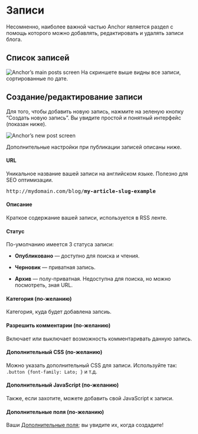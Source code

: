 # Записи

Несомненно, наиболее важной частью Anchor является раздел с помощь которого можно добавлять, редактировать и удалять записи блога.

## Список записей

<span class="screenshot">![Anchor’s main posts screen](/screenshots/posts-list.png)</span>
На скриншете выше видны все записи, сортированные по дате.



## Создание/редактирование записи

Для того, чтобы добавить новую запись, нажмите на зеленую кнопку “Создать новую запись”. Вы увидите простой и понятный интерфейс (показан ниже).

<span class="screenshot">![Anchor’s new post screen](/screenshots/posts-new.png)</span>

Дополнительные настройки при публикации записей описаны ниже.


#### URL

Уникальное название вашей записи на английском языке.
Полезно для SEO оптимизации.

<pre><span class="comment">http://mydomain.com/blog/</span><b>my-article-slug-example</b></pre>

#### Описание

Краткое содержание вашей записи, используется в RSS ленте.

#### Статус

По-умолчанию имеется 3 статуса записи:

-	**Опубликовано** — доступно для поиска и чтения.

-	**Черновик** — приватная запись.

-	**Архив** — полу-приватная. Недоступна для поиска, но можно посмотреть, зная URL.

#### Категория (по-желанию)

Категория, куда будет добавлена запсиь.

#### Разрешить комментарии (по-желанию)

Включает или выключает возможность комментаривать данную запись.

#### Дополнительный CSS (по-желанию)

Можно указать дополнительный CSS для записи. Используйте так: `.button {font-family: Lato; }` и т.д.

#### Дополнительный  JavaScript (по-желанию)

Также, если захотите, можете добавить свой JavaScript к записи.

#### Дополнительные поля (по-желанию)

Ваши [Дополнительные поля](/docs/managing-content/custom-fields); вы увидите их, когда создадите!